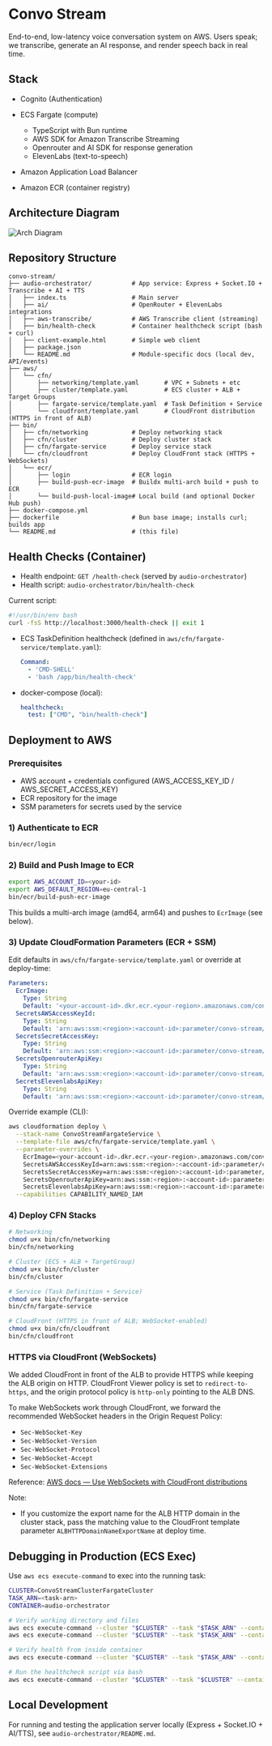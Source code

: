 # Convo Stream

End-to-end, low-latency voice conversation system on AWS. Users speak; we transcribe, generate an AI response, and render speech back in real time.

## Stack

- Cognito (Authentication)
- ECS Fargate (compute)
  - TypeScript with Bun runtime
  - AWS SDK for Amazon Transcribe Streaming
  - Openrouter and AI SDK for response generation 
  - ElevenLabs (text-to-speech)

- Amazon Application Load Balancer
- Amazon ECR (container registry)

## Architecture Diagram

![Arch Diagram](https://github.com/OpeOginni/convo-stream/blob/main/Architectural%20Diagram.jpeg)

## Repository Structure

```
convo-stream/
├── audio-orchestrator/           # App service: Express + Socket.IO + Transcribe + AI + TTS
│   ├── index.ts                  # Main server
│   ├── ai/                       # OpenRouter + ElevenLabs integrations
│   ├── aws-transcribe/           # AWS Transcribe client (streaming)
│   ├── bin/health-check          # Container healthcheck script (bash + curl)
│   ├── client-example.html       # Simple web client
│   ├── package.json
│   └── README.md                 # Module-specific docs (local dev, API/events)
├── aws/
│   └── cfn/
│       ├── networking/template.yaml       # VPC + Subnets + etc
│       ├── cluster/template.yaml          # ECS cluster + ALB + Target Groups
│       ├── fargate-service/template.yaml  # Task Definition + Service
│       └── cloudfront/template.yaml       # CloudFront distribution (HTTPS in front of ALB)
├── bin/
│   ├── cfn/networking            # Deploy networking stack
│   ├── cfn/cluster               # Deploy cluster stack
│   ├── cfn/fargate-service       # Deploy service stack
│   └── cfn/cloudfront            # Deploy CloudFront stack (HTTPS + WebSockets)
│   └── ecr/
│       ├── login                 # ECR login
│       ├── build-push-ecr-image  # Buildx multi-arch build + push to ECR
│       └── build-push-local-image# Local build (and optional Docker Hub push)
├── docker-compose.yml
├── dockerfile                    # Bun base image; installs curl; builds app
└── README.md                     # (this file)
```

## Health Checks (Container)

- Health endpoint: `GET /health-check` (served by `audio-orchestrator`)
- Health script: `audio-orchestrator/bin/health-check`

Current script:
```bash
#!/usr/bin/env bash
curl -fsS http://localhost:3000/health-check || exit 1
```

- ECS TaskDefinition healthcheck (defined in `aws/cfn/fargate-service/template.yaml`):
  ```yaml
  Command:
    - 'CMD-SHELL'
    - 'bash /app/bin/health-check'
  ```
- docker-compose (local):
  ```yaml
  healthcheck:
    test: ["CMD", "bin/health-check"]
  ```

## Deployment to AWS

### Prerequisites

- AWS account + credentials configured (AWS_ACCESS_KEY_ID / AWS_SECRET_ACCESS_KEY)
- ECR repository for the image
- SSM parameters for secrets used by the service

### 1) Authenticate to ECR

```bash
bin/ecr/login
```

### 2) Build and Push Image to ECR

```bash
export AWS_ACCOUNT_ID=<your-id>
export AWS_DEFAULT_REGION=eu-central-1
bin/ecr/build-push-ecr-image
```

This builds a multi-arch image (amd64, arm64) and pushes to `EcrImage` (see below).

### 3) Update CloudFormation Parameters (ECR + SSM)

Edit defaults in `aws/cfn/fargate-service/template.yaml` or override at deploy-time:

```yaml
Parameters:
  EcrImage:
    Type: String
    Default: '<your-account-id>.dkr.ecr.<your-region>.amazonaws.com/convo-stream'
  SecretsAWSAccessKeyId:
    Type: String
    Default: 'arn:aws:ssm:<region>:<account-id>:parameter/convo-stream/AWS_ACCESS_KEY_ID'
  SecretsSecretAccessKey:
    Type: String
    Default: 'arn:aws:ssm:<region>:<account-id>:parameter/convo-stream/AWS_SECRET_ACCESS_KEY'
  SecretsOpenrouterApiKey:
    Type: String
    Default: 'arn:aws:ssm:<region>:<account-id>:parameter/convo-stream/OPENROUTER_API_KEY'
  SecretsElevenlabsApiKey:
    Type: String
    Default: 'arn:aws:ssm:<region>:<account-id>:parameter/convo-stream/ELEVENLABS_API_KEY'
```

Override example (CLI):
```bash
aws cloudformation deploy \
  --stack-name ConvoStreamFargateService \
  --template-file aws/cfn/fargate-service/template.yaml \
  --parameter-overrides \
    EcrImage=<your-account-id>.dkr.ecr.<your-region>.amazonaws.com/convo-stream:latest \
    SecretsAWSAccessKeyId=arn:aws:ssm:<region>:<account-id>:parameter/convo-stream/AWS_ACCESS_KEY_ID \
    SecretsSecretAccessKey=arn:aws:ssm:<region>:<account-id>:parameter/convo-stream/AWS_SECRET_ACCESS_KEY \
    SecretsOpenrouterApiKey=arn:aws:ssm:<region>:<account-id>:parameter/convo-stream/OPENROUTER_API_KEY \
    SecretsElevenlabsApiKey=arn:aws:ssm:<region>:<account-id>:parameter/convo-stream/ELEVENLABS_API_KEY \
  --capabilities CAPABILITY_NAMED_IAM
```

### 4) Deploy CFN Stacks

```bash
# Networking
chmod u+x bin/cfn/networking
bin/cfn/networking

# Cluster (ECS + ALB + TargetGroup)
chmod u+x bin/cfn/cluster
bin/cfn/cluster

# Service (Task Definition + Service)
chmod u+x bin/cfn/fargate-service
bin/cfn/fargate-service

# CloudFront (HTTPS in front of ALB; WebSocket-enabled)
chmod u+x bin/cfn/cloudfront
bin/cfn/cloudfront
```

### HTTPS via CloudFront (WebSockets)

We added CloudFront in front of the ALB to provide HTTPS while keeping the ALB origin on HTTP. CloudFront Viewer policy is set to `redirect-to-https`, and the origin protocol policy is `http-only` pointing to the ALB DNS.

To make WebSockets work through CloudFront, we forward the recommended WebSocket headers in the Origin Request Policy:

- `Sec-WebSocket-Key`
- `Sec-WebSocket-Version`
- `Sec-WebSocket-Protocol`
- `Sec-WebSocket-Accept`
- `Sec-WebSocket-Extensions`

Reference: [AWS docs — Use WebSockets with CloudFront distributions](https://docs.aws.amazon.com/AmazonCloudFront/latest/DeveloperGuide/distribution-working-with.websockets.html#distribution-working-with.websockets.recomended-settings)

Note:
- If you customize the export name for the ALB HTTP domain in the cluster stack, pass the matching value to the CloudFront template parameter `ALBHTTPDomainNameExportName` at deploy time.

## Debugging in Production (ECS Exec)

Use `aws ecs execute-command` to exec into the running task:

```bash
CLUSTER=ConvoStreamClusterFargateCluster
TASK_ARN=<task-arn>
CONTAINER=audio-orchestrator

# Verify working directory and files
aws ecs execute-command --cluster "$CLUSTER" --task "$TASK_ARN" --container "$CONTAINER" --interactive --command "pwd"
aws ecs execute-command --cluster "$CLUSTER" --task "$TASK_ARN" --container "$CONTAINER" --interactive --command "ls -l"

# Verify health from inside container
aws ecs execute-command --cluster "$CLUSTER" --task "$TASK_ARN" --container "$CONTAINER" --interactive --command "curl -v http://localhost:3000/health-check"

# Run the healthcheck script via bash
aws ecs execute-command --cluster "$CLUSTER" --task "$CLUSTER" --container "$CONTAINER" --interactive --command "chmod +x /app/bin/health-check && bash /app/bin/health-check"
```

## Local Development

For running and testing the application server locally (Express + Socket.IO + AI/TTS), see `audio-orchestrator/README.md`.
